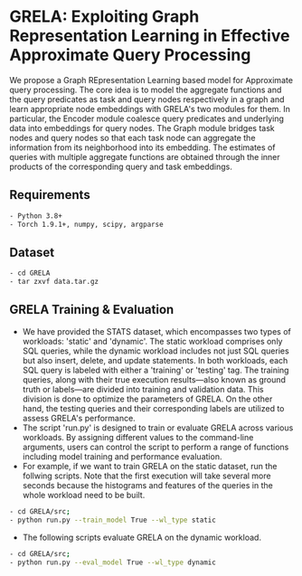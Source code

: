 # GRELA: Exploiting Graph Representation Learning in Effective Approximate Query Processing 

We propose a Graph REpresentation Learning based model for Approximate query processing. The core idea is to model the aggregate functions and the query predicates as task and query nodes respectively in a graph and learn appropriate node embeddings with GRELA's two modules for them. In particular, the Encoder module coalesce query predicates and underlying data into embeddings for query nodes. The Graph module bridges task nodes and query nodes so that each task node can aggregate the information from its neighborhood into its embedding. 
The estimates of queries with multiple aggregate functions are obtained through the inner products of the corresponding query and task embeddings.

## Requirements

```bash
- Python 3.8+
- Torch 1.9.1+, numpy, scipy, argparse
```

## Dataset

```bash
- cd GRELA 
- tar zxvf data.tar.gz 
```

## GRELA Training & Evaluation
- We have provided the STATS dataset, which encompasses two types of workloads: 'static' and 'dynamic'. The static workload comprises only SQL queries, while the dynamic workload includes not just SQL queries but also insert, delete, and update statements. In both workloads, each SQL query is labeled with either a 'training' or 'testing' tag. The training queries, along with their true execution results—also known as ground truth or labels—are divided into training and validation data. This division is done to optimize the parameters of GRELA. On the other hand, the testing queries and their corresponding labels are utilized to assess GRELA's performance.
- The script 'run.py' is designed to train or evaluate GRELA across various workloads. By assigning different values to the command-line arguments, users can control the script to perform a range of functions including  model training and performance evaluation.
- For example, if we want to train GRELA on the static dataset, run the follwing scripts. Note that the first execution will take several more seconds because the histograms and features of the queries in the whole workload need to be built.
```bash
- cd GRELA/src;
- python run.py --train_model True --wl_type static
```
- The following scripts evaluate GRELA on the dynamic workload.
```bash
- cd GRELA/src;
- python run.py --eval_model True --wl_type dynamic
```

